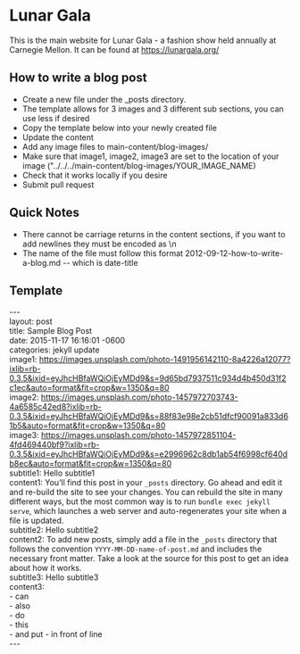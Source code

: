 # Lunar Gala
This is the main website for Lunar Gala - a fashion show held annually at Carnegie Mellon.
It can be found at https://lunargala.org/


## How to write a blog post
- Create a new file under the _posts directory.
- The template allows for 3 images and 3 different sub sections, you can use less if desired
- Copy the template below into your newly created file
- Update the content
- Add any image files to main-content/blog-images/
- Make sure that image1, image2, image3 are set to the location of your image ("../../../main-content/blog-images/YOUR_IMAGE_NAME)
- Check that it works locally if you desire
- Submit pull request


## Quick Notes 
- There cannot be carriage returns in the content sections, if you want to add newlines they must be encoded as \n
- The name of the file must follow this format 2012-09-12-how-to-write-a-blog.md -- which is date-title



## Template 
\--- \
layout: post \
title:  Sample Blog Post \
date:   2015-11-17 16:16:01 -0600 \
categories: jekyll update \
image1: https://images.unsplash.com/photo-1491956142110-8a4226a12077?ixlib=rb-0.3.5&ixid=eyJhcHBfaWQiOjEyMDd9&s=9d65bd7937511c934d4b450d31f2c1ec&auto=format&fit=crop&w=1350&q=80 \
image2: https://images.unsplash.com/photo-1457972703743-4a6585c42ed8?ixlib=rb-0.3.5&ixid=eyJhcHBfaWQiOjEyMDd9&s=88f83e98e2cb51dfcf90091a833d61b5&auto=format&fit=crop&w=1350&q=80 \
image3: https://images.unsplash.com/photo-1457972851104-4fd469440bf9?ixlib=rb-0.3.5&ixid=eyJhcHBfaWQiOjEyMDd9&s=e2996962c8db1ab54f6998cf640db8ec&auto=format&fit=crop&w=1350&q=80 \
subtitle1: Hello subtitle1 \
content1: You’ll find this post in your `_posts` directory. Go ahead and edit it and re-build the site to see your changes. You can rebuild the site in many different ways, but the most common way is to run `bundle exec jekyll serve`, which launches a web server and auto-regenerates your site when a file is updated. \
subtitle2: Hello subtitle2 \
content2: To add new posts, simply add a file in the `_posts` directory that follows the convention `YYYY-MM-DD-name-of-post.md` and includes the necessary front matter. Take a look at the source for this post to get an idea about how it works. \
subtitle3: Hello subtitle3 \
content3: \
\- can \
\- also \
\- do \
\- this \
\- and put - in front of line \
\--- 


